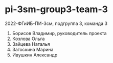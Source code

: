 # pi-3sm-group3-team-3
2022-ФГиИБ-ПИ-3см, подгруппа 3, команда 3
1. Борисов Владимир, руководитель проекта 
2. Козлова Ольга
3. Зайцева Наталья 
4. Загоскина Марина
5. Ивушкин Александр

